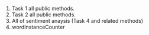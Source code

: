 1. Task 1 all public methods.
2. Task 2 all public methods. 
3. All of sentiment anaysis (Task 4 and related methods)
4. wordInstanceCounter

